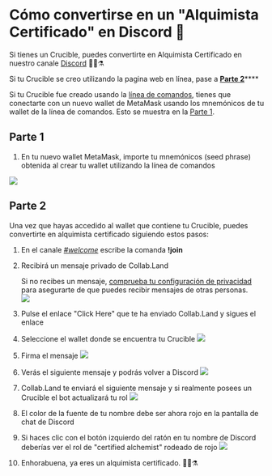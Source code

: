 # Cómo convertirse en un "Alquimista Certificado" en Discord 💬

Si tienes un Crucible, puedes convertirte en Alquimista Certificado en nuestro canale [Discord](https://discord.com/invite/qWQQMMKjKe) 🧙‍♂️⚗

Si tu Crucible se creo utilizando la pagina web en línea, pase a [**Parte 2**](how-to-become-a-certified-alchemist-on-discord.md#part-2)\*\*\*\*

Si tu Crucible fue creado usando la [línea de comandos](https://github.com/alchemistcoin/alchemist), tienes que conectarte con un nuevo wallet de MetaMask usando los mnemónicos de tu wallet de la línea de comandos. Esto se muestra en la [Parte 1](https://app.gitbook.com/@alchemist-docs/s/mist/~/drafts/-M_aTwaVOksvpE2u3Iv7/v/spanish/crucible/how-to-become-a-certified-alchemist-on-discord#part-1).

## **Parte 1**

1. En tu nuevo wallet MetaMask, importe tu mnemónicos \(seed phrase\) obtenida al crear tu wallet utilizando la línea de comandos

![](https://i.imgur.com/4RxfjZs.png)

## **Parte 2**

Una vez que hayas accedido al wallet que contiene tu Crucible, puedes convertirte en alquimista certificado siguiendo estos pasos:

1. En el canale [_\#welcome_](http://discord.alchemist.wtf) escribe la comanda **!join**
2. Recibirá un mensaje privado de Collab.Land

   Si no recibes un mensaje, [comprueba tu configuración de privacidad](https://support.discord.com/hc/en-us/articles/217916488-Blocking-Privacy-Settings-) para asegurarte de que puedes recibir mensajes de otras personas.   
   ![](https://i.imgur.com/2UvO1ZL.png)

3. Pulse el enlace "Click Here" que te ha enviado Collab.Land y sigues el enlace
4. Seleccione el wallet donde se encuentra tu Crucible ![](https://i.imgur.com/y4bXisJ.png)
5. Firma el mensaje ![](https://i.imgur.com/nF29cFo.png)
6. Verás el siguiente mensaje y podrás volver a Discord ![](https://i.imgur.com/WVIelT9.png)
7. Collab.Land te enviará el siguiente mensaje y si realmente posees un Crucible el bot actualizará tu rol ![](https://i.imgur.com/1UMmipM.png)
8. El color de la fuente de tu nombre debe ser ahora rojo en la pantalla de chat de Discord
9. Si haces clic con el botón izquierdo del ratón en tu nombre de Discord deberías ver el rol de "certified alchemist" rodeado de rojo ![](https://i.imgur.com/KTO91Q1.png)
10. Enhorabuena, ya eres un alquimista certificado. 🧙‍♂️⚗

